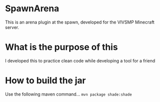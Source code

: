 # SpawnArena
This is an arena plugin at the spawn, developed for the VIVSMP Minecraft server.

# What is the purpose of this
I developed this to practice clean code while developing a tool for a friend

# How to build the jar
Use the following maven command...
`mvn package shade:shade` 